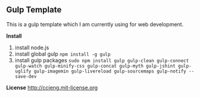 **Gulp Template**
-----------------
This is a gulp template which I am currently using for web development.

**Install**
 1. install node.js
 2. install global gulp
 `npm install -g gulp`
 3. install gulp packages
 `sudo npm install gulp gulp-clean gulp-connect gulp-watch gulp-minify-css gulp-concat gulp-myth gulp-jshint gulp-uglify gulp-imagemin gulp-livereload gulp-sourcemaps gulp-notify --save-dev`

**License**
http://ccjeng.mit-license.org
